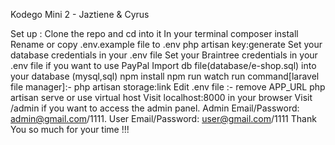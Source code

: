 Kodego Mini 2 - Jaztiene & Cyrus

Set up :
Clone the repo and cd into it
In your terminal composer install
Rename or copy .env.example file to .env
php artisan key:generate
Set your database credentials in your .env file
Set your Braintree credentials in your .env file if you want to use PayPal
Import db file(database/e-shop.sql) into your database (mysql,sql)
npm install
npm run watch
run command[laravel file manager]:- php artisan storage:link
Edit .env file :- remove APP_URL
php artisan serve or use virtual host
Visit localhost:8000 in your browser
Visit /admin if you want to access the admin panel. Admin Email/Password: admin@gmail.com/1111. User Email/Password: user@gmail.com/1111
Thank You so much for your time !!!
